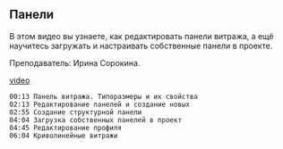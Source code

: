 ## Панели

В этом видео вы узнаете, как редактировать панели витража, а ещё научитесь загружать и настраивать собственные панели в проекте.

Преподаватель: Ирина Сорокина.

[video](https://player.softculture.cc/embed/online/RVT/RVT_42.17.02_L4-17_Theory_Curtain_Panel)

``` chapters
00:13 Панель витража. Типоразмеры и их свойства
02:13 Редактирование панелей и создание новых
02:55 Создание структурной панели
04:04 Загрузка собственных панелей в проект
04:45 Редактирование профиля
06:04 Криволинейные витражи
```
